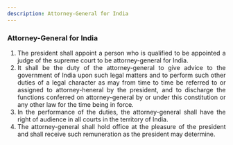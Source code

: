 ```yaml
---
description: Attorney-General for India
---
```


### Attorney-General for India

1. <div style="text-align: justify"> The president shall appoint a person who is qualified to be appointed a judge of the supreme court to be attorney-general for India.
2. <div style="text-align: justify"> It shall be the duty of the attorney-general to give advice to the government of India upon such legal matters and to perform such other duties of a legal character as may from time to time be referred to or assigned to attorney-heneral by the president, and to discharge the functions conferred on attorney-general by or under this constitution or any other law for the time being in force.
3. <div style="text-align: justify"> In the performance of the duties, the attorney-general shall have the right of audience in all courts in the territory of India.
4. <div style="text-align: justify"> The attorney-general shall hold office at the pleasure of the president and shall receive such remuneration as the president may determine.

